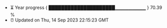 - ⏳ Year progress { █████████████████████▁▁▁▁▁▁▁▁▁ } 70.39 %
- ⏰ Updated on Thu, 14 Sep 2023 22:15:23 GMT

